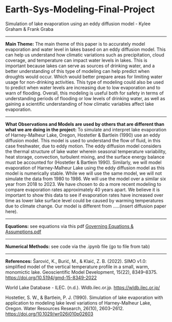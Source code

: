 # Earth-Sys-Modeling-Final-Project
Simulation of lake evaporation using an eddy diffusion model - Kylee Graham & Frank Graba
***
**Main Theme:**
The main theme of this paper is to accurately model evaporation and water level in lakes based on an eddy diffusion model. This can help us understand how climatic variations such as precipitation, cloud coverage, and temperature can impact water levels in lakes. This is important because lakes can serve as sources of drinking water, and a better understanding of this type of modeling can help predict when droughts would occur. Which would better prepare areas for limiting water usage for non-drinking activities. This type of modeling could also be used to predict when water levels are increasing due to low evaporation and to warn of flooding. Overall, this modeling is useful both for safety in terms of understanding periods of flooding or low levels of drinking water, as well as gaining a scientific understanding of how climatic variables affect lake evaporation.
***
**What Observations and Models are used by others that are different than what we are doing in the project:**
To simulate and interpret lake evaporation of Harney-Malheur Lake, Oregon, Hostetler & Bartlein (1990) use an eddy diffusion model. This model is used to understand the flow of fluid, in this case freshwater, due to eddy motion. The eddy diffusion model considers the thermal structure of lake water wherein seasonal temperature variability, heat storage, convection, turbulent mixing, and the surface energy balance must be accounted for (Hostetler & Bartlein 1990). Similarly, we will model evaporation of Harney-Malheur Lake using the eddy diffusion model as this model is numerically stable. While we will use the same model, we will not simulate the data from 1980 to 1986. We will use the model over a similar six year from 2018 to 2023. We have chosen to do a more recent modeling to compare evaporation rates approximately 40 years apart. We believe it is important to show this data to see if evaporation rates have increased over time as lower lake surface level could be caused by warming temperatures due to climate change. Our model is different from .....(insert diffusion paper here).
***
**Equations:** see equations via this pdf 
[Governing Equations & Assumptions.pdf](https://github.com/user-attachments/files/18029470/Governing.Equations.Assumptions.pdf)
***
**Numerical Methods:** see code via the .ipynb file (go to file from tab)
***
**References:**
Šarović, K., Burić, M., & Klaić, Z. B. (2022). SIMO v1.0: simplified model of the vertical temperature profile in a small, warm, monomictic lake. Geoscientific Model Development, 15(22), 8349–8375. https://doi.org/10.5194/gmd-15-8349-2022

World Lake Database - ILEC. (n.d.). Wldb.ilec.or.jp. https://wldb.ilec.or.jp/

Hostetler, S. W., & Bartlein, P. J. (1990). Simulation of lake evaporation with application to modeling lake level variations of Harney-Malheur Lake, Oregon. Water Resources Research, 26(10), 2603–2612. https://doi.org/10.1029/wr026i010p02603
